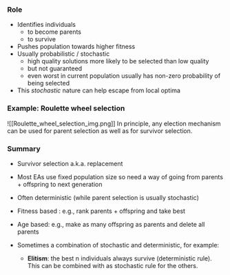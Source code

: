 ### Role
- Identifies individuals 
	- to become parents
	- to survive
- Pushes population towards higher fitness
- Usually probabilistic / stochastic
	- high quality solutions more likely to be selected than low quality
	- but not guaranteed
	- even worst in current population usually has non-zero probability of being selected
- This *stochastic* nature can help escape from local optima

### Example: Roulette wheel selection
![[Roulette_wheel_selection_img.png]]
In principle, any election mechanism can be used for parent selection as well as for survivor selection.

### Summary
- Survivor selection a.k.a. replacement
- Most EAs use fixed population size so need a way of going from parents + offspring to next generation

- Often deterministic (while parent selection is usually stochastic)

- Fitness based : e.g., rank parents + offspring and take best 
- Age based: e.g., make as many offspring as parents and delete all parents 

- Sometimes a combination of stochastic and deterministic, for example:
	- **Elitism**: the best n individuals always survive (deterministic rule). This can be combined with as stochastic rule for the others.